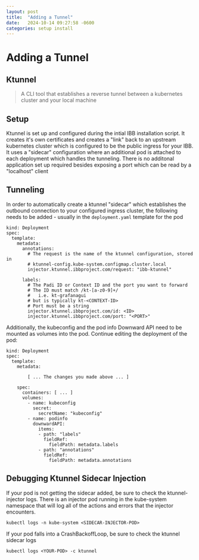 ```yaml
---
layout: post
title:  "Adding a Tunnel"
date:   2024-10-14 09:27:58 -0600
categories: setup install
---
```


# Adding a Tunnel

## Ktunnel

> A CLI tool that establishes a reverse tunnel between a kubernetes cluster and your local machine

## Setup

Ktunnel is set up and configured during the intial IBB installation script. It creates it's own certificates and creates a "link" back to an upstream kubernetes cluster which is configured to be the public ingress for your IBB. It uses a "sidecar" configuration where an additional pod is attached to each deployment which handles the tunneling. There is no additonal application set up required besides exposing a port which can be read by a "localhost" client

## Tunneling

In order to automatically create a ktunnel "sidecar" which establishes the outbound connection to your configured ingress cluster, the following needs to be added - usually in the `deployment.yaml` template for the pod

```
kind: Deployment
spec:
  template:
    metadata:
      annotations:
        # The request is the name of the ktunnel configuration, stored in 
        # ktunnel-config.kube-system.configmap.cluster.local
        injector.ktunnel.ibbproject.com/request: "ibb-ktunnel"

      labels:
        # The Padi ID or Context ID and the port you want to forward
        # The ID must match /kt-[a-z0-9]+/
        #   i.e. kt-grafanagui
        # but is typically kt-<CONTEXT-ID>
        # Port must be a string
        injector.ktunnel.ibbproject.com/id: <ID>
        injector.ktunnel.ibbproject.com/port: "<PORT>"
```

Additionally, the kubeconfig and the pod info Downward API need to be mounted as volumes into the pod. Continue editing the deployment of the pod:

```
kind: Deployment
spec:
  template:
    metadata:

        [ ... The changes you made above ... ]

    spec:
      containers: [ ... ]
      volumes:
        - name: kubeconfig
          secret:
            secretName: "kubeconfig"
        - name: podinfo
          downwardAPI:
            items:
            - path: "labels"
              fieldRef:
                fieldPath: metadata.labels
            - path: "annotations"
              fieldRef:
                fieldPath: metadata.annotations
```

## Debugging Ktunnel Sidecar Injection

If your pod is not getting the sidecar added, be sure to check the ktunnel-injector logs. There is an injector pod running in the kube-system namespace that will log all of the actions and errors that the injector encounters.

```
kubectl logs -n kube-system <SIDECAR-INJECTOR-POD>
```

If your pod falls into a CrashBackoffLoop, be sure to check the ktunnel sidecar logs

```
kubectl logs <YOUR-POD> -c ktunnel
```
